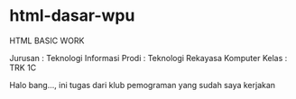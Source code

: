 # html-dasar-wpu
HTML BASIC WORK

Jurusan : Teknologi Informasi
Prodi   : Teknologi Rekayasa Komputer
Kelas   : TRK 1C

Halo bang..., ini tugas dari klub pemograman yang sudah saya kerjakan 
